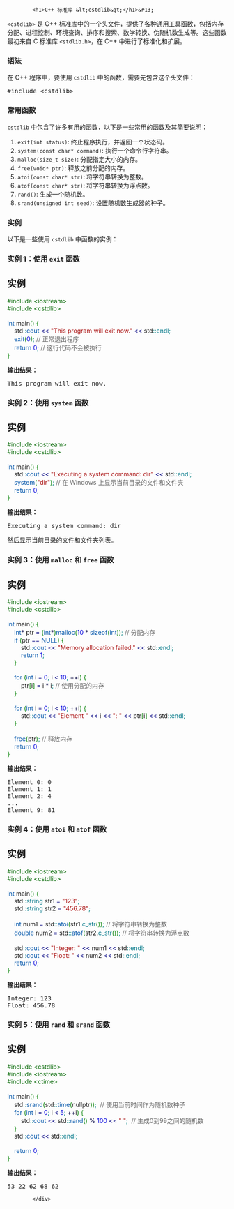 <!DOCTYPE html>
<html lang="zh-CN">
<head>
<meta charset="UTF-8">
<title>C++ 标准库 <cstdlib></title>
</head>
<body>
<div class="article-intro" id="content">
			
			<h1>C++ 标准库 &lt;cstdlib&gt;</h1>&#13;
&#13;
<p><code>&lt;cstdlib&gt;</code> 是 C++ 标准库中的一个头文件，提供了各种通用工具函数，包括内存分配、进程控制、环境查询、排序和搜索、数学转换、伪随机数生成等。这些函数最初来自 C 标准库 <code>&lt;stdlib.h&gt;</code>，在 C++ 中进行了标准化和扩展。</p>&#13;
<h3>语法</h3>&#13;
<p>在 C++ 程序中，要使用 <code>cstdlib</code> 中的函数，需要先包含这个头文件：</p>&#13;
<pre>#include &lt;cstdlib&gt;</pre>&#13;
<h3>常用函数</h3>&#13;
<p><code>cstdlib</code> 中包含了许多有用的函数，以下是一些常用的函数及其简要说明：</p>&#13;
<ol>&#13;
<li><code>exit(int status)</code>: 终止程序执行，并返回一个状态码。</li>&#13;
<li><code>system(const char* command)</code>: 执行一个命令行字符串。</li>&#13;
<li><code>malloc(size_t size)</code>: 分配指定大小的内存。</li>&#13;
<li><code>free(void* ptr)</code>: 释放之前分配的内存。</li>&#13;
<li><code>atoi(const char* str)</code>: 将字符串转换为整数。</li>&#13;
<li><code>atof(const char* str)</code>: 将字符串转换为浮点数。</li>&#13;
<li><code>rand()</code>: 生成一个随机数。</li>&#13;
<li><code>srand(unsigned int seed)</code>: 设置随机数生成器的种子。</li>&#13;
</ol>&#13;
<h3>实例</h3>&#13;
<p>以下是一些使用 <code>cstdlib</code> 中函数的实例：</p>&#13;
<h3>实例 1：使用 <code>exit</code> 函数</h3>&#13;
<div class="example"><h2 class="example">实例</h2> <div class="example_code">
<span style="color: #060;">#include &lt;iostream&gt;</span><br/>
<span style="color: #060;">#include &lt;cstdlib&gt;</span><br/>
<br/>
<span style="color: #05a;">int</span> main<span style="color: #008000;">(</span><span style="color: #008000;">)</span> <span style="color: #008000;">{</span><br/>
    std<span style="color: #008080;">::</span><span style="color: #05a;">cout</span> <span style="color: #000080;">&lt;&lt;</span> <span style="color: #a11;">"This program will exit now."</span> <span style="color: #000080;">&lt;&lt;</span> std<span style="color: #008080;">::</span><span style="color: #007788;">endl</span><span style="color: #008080;">;</span><br/>
    <span style="color: #05a;">exit</span><span style="color: #008000;">(</span><span style="color: #0000dd;">0</span><span style="color: #008000;">)</span><span style="color: #008080;">;</span> <span style="color: #666666;">// 正常退出程序</span><br/>
    <span style="color: #05a;">return</span> <span style="color: #0000dd;">0</span><span style="color: #008080;">;</span> <span style="color: #666666;">// 这行代码不会被执行</span><br/>
<span style="color: #008000;">}</span><br/>
</div></div>&#13;
<p><strong>输出结果：</strong></p>&#13;
<pre>This program will exit now.</pre>&#13;
<h3>实例 2：使用 <code>system</code> 函数</h3>&#13;
<div class="example"><h2 class="example">实例</h2> <div class="example_code">
<span style="color: #060;">#include &lt;iostream&gt;</span><br/>
<span style="color: #060;">#include &lt;cstdlib&gt;</span><br/>
<br/>
<span style="color: #05a;">int</span> main<span style="color: #008000;">(</span><span style="color: #008000;">)</span> <span style="color: #008000;">{</span><br/>
    std<span style="color: #008080;">::</span><span style="color: #05a;">cout</span> <span style="color: #000080;">&lt;&lt;</span> <span style="color: #a11;">"Executing a system command: dir"</span> <span style="color: #000080;">&lt;&lt;</span> std<span style="color: #008080;">::</span><span style="color: #007788;">endl</span><span style="color: #008080;">;</span><br/>
    <span style="color: #05a;">system</span><span style="color: #008000;">(</span><span style="color: #a11;">"dir"</span><span style="color: #008000;">)</span><span style="color: #008080;">;</span> <span style="color: #666666;">// 在 Windows 上显示当前目录的文件和文件夹</span><br/>
    <span style="color: #05a;">return</span> <span style="color: #0000dd;">0</span><span style="color: #008080;">;</span><br/>
<span style="color: #008000;">}</span><br/>
</div></div>&#13;
<p><strong>输出结果：</strong></p>&#13;
<pre>Executing a system command: dir</pre>&#13;
<p>然后显示当前目录的文件和文件夹列表。</p>&#13;
<h3>实例 3：使用 <code>malloc</code> 和 <code>free</code> 函数</h3>&#13;
<div class="example"><h2 class="example">实例</h2> <div class="example_code">
<span style="color: #060;">#include &lt;iostream&gt;</span><br/>
<span style="color: #060;">#include &lt;cstdlib&gt;</span><br/>
<br/>
<span style="color: #05a;">int</span> main<span style="color: #008000;">(</span><span style="color: #008000;">)</span> <span style="color: #008000;">{</span><br/>
    <span style="color: #05a;">int</span><span style="color: #000040;">*</span> ptr <span style="color: #000080;">=</span> <span style="color: #008000;">(</span><span style="color: #05a;">int</span><span style="color: #000040;">*</span><span style="color: #008000;">)</span><span style="color: #05a;">malloc</span><span style="color: #008000;">(</span><span style="color: #0000dd;">10</span> <span style="color: #000040;">*</span> <span style="color: #05a;">sizeof</span><span style="color: #008000;">(</span><span style="color: #05a;">int</span><span style="color: #008000;">)</span><span style="color: #008000;">)</span><span style="color: #008080;">;</span> <span style="color: #666666;">// 分配内存</span><br/>
    <span style="color: #05a;">if</span> <span style="color: #008000;">(</span>ptr <span style="color: #000080;">==</span> <span style="color: #05a;">NULL</span><span style="color: #008000;">)</span> <span style="color: #008000;">{</span><br/>
        std<span style="color: #008080;">::</span><span style="color: #05a;">cout</span> <span style="color: #000080;">&lt;&lt;</span> <span style="color: #a11;">"Memory allocation failed."</span> <span style="color: #000080;">&lt;&lt;</span> std<span style="color: #008080;">::</span><span style="color: #007788;">endl</span><span style="color: #008080;">;</span><br/>
        <span style="color: #05a;">return</span> <span style="color: #0000dd;">1</span><span style="color: #008080;">;</span><br/>
    <span style="color: #008000;">}</span><br/>
<br/>
    <span style="color: #05a;">for</span> <span style="color: #008000;">(</span><span style="color: #05a;">int</span> i <span style="color: #000080;">=</span> <span style="color: #0000dd;">0</span><span style="color: #008080;">;</span> i <span style="color: #000080;">&lt;</span> <span style="color: #0000dd;">10</span><span style="color: #008080;">;</span> <span style="color: #000040;">++</span>i<span style="color: #008000;">)</span> <span style="color: #008000;">{</span><br/>
        ptr<span style="color: #008000;">[</span>i<span style="color: #008000;">]</span> <span style="color: #000080;">=</span> i <span style="color: #000040;">*</span> i<span style="color: #008080;">;</span> <span style="color: #666666;">// 使用分配的内存</span><br/>
    <span style="color: #008000;">}</span><br/>
<br/>
    <span style="color: #05a;">for</span> <span style="color: #008000;">(</span><span style="color: #05a;">int</span> i <span style="color: #000080;">=</span> <span style="color: #0000dd;">0</span><span style="color: #008080;">;</span> i <span style="color: #000080;">&lt;</span> <span style="color: #0000dd;">10</span><span style="color: #008080;">;</span> <span style="color: #000040;">++</span>i<span style="color: #008000;">)</span> <span style="color: #008000;">{</span><br/>
        std<span style="color: #008080;">::</span><span style="color: #05a;">cout</span> <span style="color: #000080;">&lt;&lt;</span> <span style="color: #a11;">"Element "</span> <span style="color: #000080;">&lt;&lt;</span> i <span style="color: #000080;">&lt;&lt;</span> <span style="color: #a11;">": "</span> <span style="color: #000080;">&lt;&lt;</span> ptr<span style="color: #008000;">[</span>i<span style="color: #008000;">]</span> <span style="color: #000080;">&lt;&lt;</span> std<span style="color: #008080;">::</span><span style="color: #007788;">endl</span><span style="color: #008080;">;</span><br/>
    <span style="color: #008000;">}</span><br/>
<br/>
    <span style="color: #05a;">free</span><span style="color: #008000;">(</span>ptr<span style="color: #008000;">)</span><span style="color: #008080;">;</span> <span style="color: #666666;">// 释放内存</span><br/>
    <span style="color: #05a;">return</span> <span style="color: #0000dd;">0</span><span style="color: #008080;">;</span><br/>
<span style="color: #008000;">}</span><br/>
</div></div>&#13;
<p><strong>输出结果：</strong></p>&#13;
<pre>Element 0: 0&#13;
Element 1: 1&#13;
Element 2: 4&#13;
...&#13;
Element 9: 81</pre>&#13;
<h3>实例 4：使用 <code>atoi</code> 和 <code>atof</code> 函数</h3>&#13;
<div class="example"><h2 class="example">实例</h2> <div class="example_code">
<span style="color: #060;">#include &lt;iostream&gt;</span><br/>
<span style="color: #060;">#include &lt;cstdlib&gt;</span><br/>
<br/>
<span style="color: #05a;">int</span> main<span style="color: #008000;">(</span><span style="color: #008000;">)</span> <span style="color: #008000;">{</span><br/>
    std<span style="color: #008080;">::</span><span style="color: #007788;">string</span> str1 <span style="color: #000080;">=</span> <span style="color: #a11;">"123"</span><span style="color: #008080;">;</span><br/>
    std<span style="color: #008080;">::</span><span style="color: #007788;">string</span> str2 <span style="color: #000080;">=</span> <span style="color: #a11;">"456.78"</span><span style="color: #008080;">;</span><br/>
<br/>
    <span style="color: #05a;">int</span> num1 <span style="color: #000080;">=</span> std<span style="color: #008080;">::</span><span style="color: #05a;">atoi</span><span style="color: #008000;">(</span>str1.<span style="color: #007788;">c_str</span><span style="color: #008000;">(</span><span style="color: #008000;">)</span><span style="color: #008000;">)</span><span style="color: #008080;">;</span> <span style="color: #666666;">// 将字符串转换为整数</span><br/>
    <span style="color: #05a;">double</span> num2 <span style="color: #000080;">=</span> std<span style="color: #008080;">::</span><span style="color: #05a;">atof</span><span style="color: #008000;">(</span>str2.<span style="color: #007788;">c_str</span><span style="color: #008000;">(</span><span style="color: #008000;">)</span><span style="color: #008000;">)</span><span style="color: #008080;">;</span> <span style="color: #666666;">// 将字符串转换为浮点数</span><br/>
<br/>
    std<span style="color: #008080;">::</span><span style="color: #05a;">cout</span> <span style="color: #000080;">&lt;&lt;</span> <span style="color: #a11;">"Integer: "</span> <span style="color: #000080;">&lt;&lt;</span> num1 <span style="color: #000080;">&lt;&lt;</span> std<span style="color: #008080;">::</span><span style="color: #007788;">endl</span><span style="color: #008080;">;</span><br/>
    std<span style="color: #008080;">::</span><span style="color: #05a;">cout</span> <span style="color: #000080;">&lt;&lt;</span> <span style="color: #a11;">"Float: "</span> <span style="color: #000080;">&lt;&lt;</span> num2 <span style="color: #000080;">&lt;&lt;</span> std<span style="color: #008080;">::</span><span style="color: #007788;">endl</span><span style="color: #008080;">;</span><br/>
    <span style="color: #05a;">return</span> <span style="color: #0000dd;">0</span><span style="color: #008080;">;</span><br/>
<span style="color: #008000;">}</span><br/>
</div></div>&#13;
<p><strong>输出结果：</strong></p>&#13;
<pre>Integer: 123&#13;
Float: 456.78</pre>&#13;
<h3>实例 5：使用 <code>rand</code> 和 <code>srand</code> 函数</h3>&#13;
<div class="example"><h2 class="example">实例</h2> <div class="example_code">
<span style="color: #060;">#include &lt;cstdlib&gt;</span><br/>
<span style="color: #060;">#include &lt;iostream&gt;</span><br/>
<span style="color: #060;">#include &lt;ctime&gt;</span><br/>
<br/>
<span style="color: #05a;">int</span> main<span style="color: #008000;">(</span><span style="color: #008000;">)</span> <span style="color: #008000;">{</span><br/>
    std<span style="color: #008080;">::</span><span style="color: #05a;">srand</span><span style="color: #008000;">(</span>std<span style="color: #008080;">::</span><span style="color: #05a;">time</span><span style="color: #008000;">(</span>nullptr<span style="color: #008000;">)</span><span style="color: #008000;">)</span><span style="color: #008080;">;</span>  <span style="color: #666666;">// 使用当前时间作为随机数种子</span><br/>
    <span style="color: #05a;">for</span> <span style="color: #008000;">(</span><span style="color: #05a;">int</span> i <span style="color: #000080;">=</span> <span style="color: #0000dd;">0</span><span style="color: #008080;">;</span> i <span style="color: #000080;">&lt;</span> <span style="color: #0000dd;">5</span><span style="color: #008080;">;</span> <span style="color: #000040;">++</span>i<span style="color: #008000;">)</span> <span style="color: #008000;">{</span><br/>
        std<span style="color: #008080;">::</span><span style="color: #05a;">cout</span> <span style="color: #000080;">&lt;&lt;</span> std<span style="color: #008080;">::</span><span style="color: #05a;">rand</span><span style="color: #008000;">(</span><span style="color: #008000;">)</span> <span style="color: #000040;">%</span> <span style="color: #0000dd;">100</span> <span style="color: #000080;">&lt;&lt;</span> <span style="color: #a11;">" "</span><span style="color: #008080;">;</span>  <span style="color: #666666;">// 生成0到99之间的随机数</span><br/>
    <span style="color: #008000;">}</span><br/>
    std<span style="color: #008080;">::</span><span style="color: #05a;">cout</span> <span style="color: #000080;">&lt;&lt;</span> std<span style="color: #008080;">::</span><span style="color: #007788;">endl</span><span style="color: #008080;">;</span><br/>
<br/>
    <span style="color: #05a;">return</span> <span style="color: #0000dd;">0</span><span style="color: #008080;">;</span><br/>
<span style="color: #008000;">}</span><br/>
</div></div><p><strong>输出结果：</strong></p>&#13;
<pre>53 22 62 68 62 </pre>			<!-- 其他扩展 -->
						
			</div>
			
		
</body>
</html>